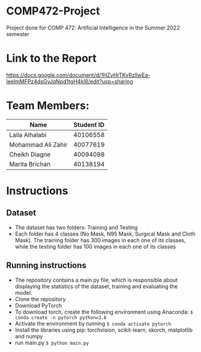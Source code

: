 # COMP472-Project
Project done for COMP 472: Artificial Intelligence in the Summer 2022 semester

# Link to the Report
https://docs.google.com/document/d/1HZvHrTKvRzlIwEa-leeImMFPz4dsGyJqNpd1tgH4kl8/edit?usp=sharing

# Team Members:

| Name               | Student ID |
| ------------------ | ---------- |
| Laila Alhalabi     | 40106558   |
| Mohammad Ali Zahir | 40077619   |
| Cheikh Diagne      | 40094098   |
| Marita Brichan     | 40138194   |

# Instructions 

## Dataset
- The dataset has two folders: Training and Testing
- Each folder has 4 classes (No Mask, N95 Mask, Surgical Mask and Cloth Mask). The training folder has 300 images in each one of its classes, while the testing folder has 100 images in each one of its classes
  
## Running instructions
- The repository contains a main.py file, which is responsible about displaying the statistics of the dataset, training and evaluating the model. 
- Clone the repository 
- Download PyTorch
- To download torch, create the following environment using Anaconda:
  ``` $ conda create -n pytorch python=3.6 ```
- Activate the environment by running
  ``` $ conda activate pytorch ```
- Install the libraries using pip: torchvision, scikit-learn, skorch, matplotlib and numpy
- run main.py
  ``` $ python main.py ```
